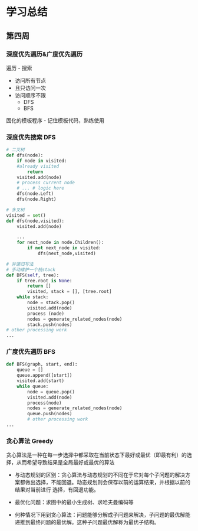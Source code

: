 # 学习总结
## 第四周
### 深度优先遍历&广度优先遍历

遍历 - 搜索
- 访问所有节点
- 且只访问一次
- 访问顺序不限
  - DFS
  - BFS

固化的模板程序 - 记住模板代码，熟练使用

### 深度优先搜索 DFS
```python
# 二叉树
def dfs(node):
    if node in visited:
    #already visited
        return
    visited.add(node)
    # process current node
    # ... # logic here
    dfs(node.Left)
    dfs(node.Right)

# 多叉树
visited = set()
def dfs(node,visited):
    visited.add(node)

    ...
    for next_node in node.Children():
        if not next_node in visited:
            dfs(next_node,visited)

# 非递归写法
# 手动维护一个栈stack
def DFS(self, tree): 
    if tree.root is None: 
        return [] 
        visited, stack = [], [tree.root] 
    while stack: 
        node = stack.pop() 
        visited.add(node) 
        process (node) 
        nodes = generate_related_nodes(node) 
        stack.push(nodes) 
# other processing work 
...
```

### 广度优先遍历 BFS
```python
def BFS(graph, start, end): 
    queue = [] 
    queue.append([start]) 
    visited.add(start) 
    while queue: 
        node = queue.pop() 
        visited.add(node) 
        process(node) 
        nodes = generate_related_nodes(node) 
        queue.push(nodes) 
        # other processing work 
...
```

### 贪心算法 Greedy

贪心算法是一种在每一步选择中都采取在当前状态下最好或最优（即最有利）的选择，从而希望导致结果是全局最好或最优的算法
  
- 与动态规划的区别：贪心算法与动态规划的不同在于它对每个子问题的解决方案都做出选择，不能回退。动态规划则会保存以前的运算结果，并根据以前的结果对当前进行
选择，有回退功能。

- 最优化问题：求图中的最小生成树、求哈夫曼编码等

- 何种情况下用到贪心算法：问题能够分解成子问题来解决，子问题的最优解能递推到最终问题的最优解。这种子问题最优解称为最优子结构。

